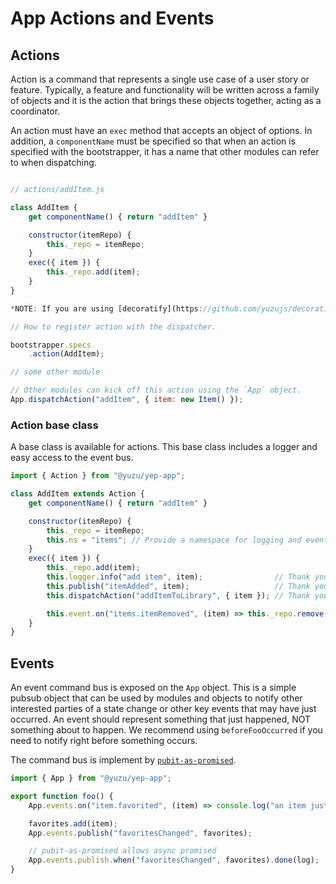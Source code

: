 # App Actions and Events

## Actions

Action is a command that represents a single use case of a user story or feature.
Typically, a feature and functionality will be written across a family of objects and it is the action that brings these objects together, acting as a coordinator.

An action must have an `exec` method that accepts an object of options.
In addition, a `componentName` must be specified so that when an action is specified with the bootstrapper, it has a name that other modules can refer to when dispatching.

```javascript

// actions/addItem.js

class AddItem {
    get componentName() { return "addItem" }

    constructor(itemRepo) {
        this._repo = itemRepo;
    }
    exec({ item }) {
        this._repo.add(item);
    }
}

*NOTE: If you are using [decoratify](https://github.com/yuzujs/decoratify), you won't have to manually set your componentName. Instead this will happen for you based on the name of your action (as long as you place it inside an actions folder).*

// How to register action with the dispatcher.

bootstrapper.specs
    .action(AddItem);

// some other module

// Other modules can kick off this action using the `App` object.
App.dispatchAction("addItem", { item: new Item() });

```

### Action base class

A base class is available for actions. This base class includes a logger and easy access to the event bus.

```javascript
import { Action } from "@yuzu/yep-app";

class AddItem extends Action {
    get componentName() { return "addItem" }

    constructor(itemRepo) {
        this._repo = itemRepo;
        this.ns = "items"; // Provide a namespace for logging and events.
    }
    exec({ item }) {
        this._repo.add(item);
        this.logger.info("add item", item);                // Thank you base class.
        this.publish("itemAdded", item);                   // Thank you base class.
        this.dispatchAction("addItemToLibrary", { item }); // Thank you base class.

        this.event.on("items.itemRemoved", (item) => this._repo.remove(item));
    }
}
```

## Events

An event command bus is exposed on the `App` object.
This is a simple pubsub object that can be used by modules and objects to notify other interested parties of a state change or other key events that may have just occurred.
An event should represent something that just happened, NOT something about to happen. We recommend using `beforeFooOccurred` if you need to notify right before something occurs.

The command bus is implement by [`pubit-as-promised`](http://github.com/YuzuJS/pubit-as-promised).

```javascript
import { App } from "@yuzu/yep-app";

export function foo() {
    App.events.on("item.favorited", (item) => console.log("an item just favorited", item);

    favorites.add(item);
    App.events.publish("favoritesChanged", favorites);

    // pubit-as-promised allows async promised
    App.events.publish.when("favoritesChanged", favorites).done(log);
}

```
